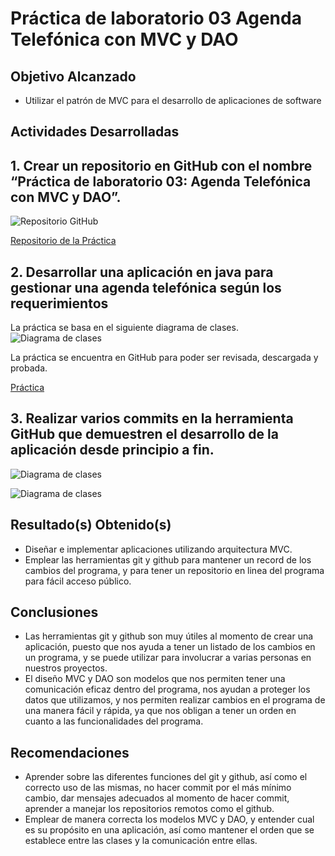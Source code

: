 # Práctica de laboratorio 03 Agenda Telefónica con MVC y DAO
## Objetivo Alcanzado
 * Utilizar el patrón de MVC para el desarrollo de aplicaciones de software
## Actividades Desarrolladas
## 1. Crear un repositorio en GitHub con el nombre “Práctica de laboratorio 03: Agenda Telefónica con MVC y DAO”.
![Repositorio GitHub](https://github.com/mtoledot1/Capturas/blob/master/Practica%203/Repositorio.jpg)

[Repositorio de la Práctica](https://github.com/mtoledot1/Practica-de-laboratorio-03-Agenda-Telefonica-con-MVC-y-DAO)
## 2. Desarrollar una aplicación en java para gestionar una agenda telefónica según los requerimientos
La práctica se basa en el siguiente diagrama de clases.
![Diagrama de clases](https://github.com/mtoledot1/Capturas/blob/master/Practica%203/Diagrama%20de%20Clases.jpg)

La práctica se encuentra en GitHub para poder ser revisada, descargada y probada.

[Práctica](https://github.com/mtoledot1/Practica-de-laboratorio-03-Agenda-Telefonica-con-MVC-y-DAO)
## 3. Realizar varios commits en la herramienta GitHub que demuestren el desarrollo de la aplicación desde principio a fin.
![Diagrama de clases](https://github.com/mtoledot1/Capturas/blob/master/Practica%203/Commits-1.jpg)

![Diagrama de clases](https://github.com/mtoledot1/Capturas/blob/master/Practica%203/Commits-2.jpg)
## Resultado(s) Obtenido(s)
 * Diseñar e implementar aplicaciones utilizando arquitectura MVC.
 * Emplear las herramientas git y github para mantener un record de los cambios del programa, y para tener un repositorio en linea del programa para fácil acceso público.
## Conclusiones
 * Las herramientas git y github son muy útiles al momento de crear una aplicación, puesto que nos ayuda a tener un listado de los cambios en un programa, y se puede utilizar para involucrar a varias personas en nuestros proyectos.
 * El diseño MVC y DAO son modelos que nos permiten tener una comunicación eficaz dentro del programa, nos ayudan a proteger los datos que utilizamos, y nos permiten realizar cambios en el programa de una manera fácil y rápida, ya que nos obligan a tener un orden en cuanto a las funcionalidades del programa.
## Recomendaciones
 * Aprender sobre las diferentes funciones del git y github, así como el correcto uso de las mismas, no hacer commit por el más mínimo cambio, dar mensajes adecuados al momento de hacer commit, aprender a manejar los repositorios remotos como el github.
 * Emplear de manera correcta los modelos MVC y DAO, y entender cual es su propósito en una aplicación, así como mantener el orden que se establece entre las clases y la comunicación entre ellas.
